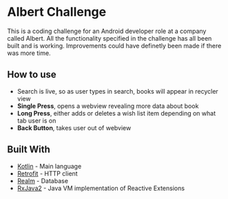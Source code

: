 # Albert Challenge

This is a coding challenge for an Android developer role at a company called Albert. All the functionality specified in the challenge has all been built and is working. Improvements could have definetly been made if there was more time.

## How to use

* Search is live, so as user types in search, books will appear in recycler view
* **Single Press**, opens a webview revealing more data about book
* **Long Press**, either adds or deletes a wish list item depending on what tab user is on
* **Back Button**, takes user out of webview

## Built With

* [Kotlin](https://kotlinlang.org/) - Main language
* [Retrofit](https://square.github.io/retrofit/) - HTTP client
* [Realm](https://realm.io/) - Database
* [RxJava2](https://github.com/ReactiveX/RxJava) - Java VM implementation of Reactive Extensions
